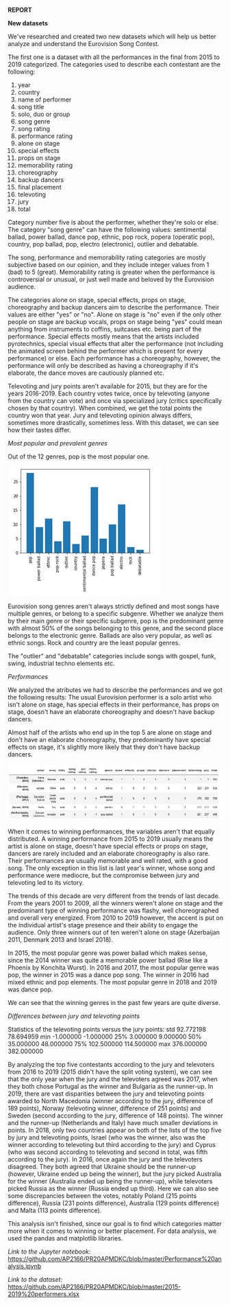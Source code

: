 **REPORT**

**New datasets**

We've researched and created two new datasets which will help us better analyze and understand the Eurovision Song Contest.

The first one is a dataset with all the performances in the final from 2015 to 2019 categorized. The categories used to describe
each contestant are the following:

1. year<br>
2. country<br>
3. name of performer<br>
4. song title<br>
5. solo, duo or group<br>
6. song genre<br>
7. song rating<br>
8. performance rating<br>
9. alone on stage<br>
10. special effects<br>
11. props on stage<br>
12. memorability rating<br>
13. choreography<br>
14. backup dancers<br>
15. final placement<br>
16. televoting<br>
17. jury<br>
18. total<br>

Category number five is about the performer, whether they're solo or else.<br>
The category "song genre" can have the following values: 
sentimental ballad, power ballad, dance pop, ethnic, pop rock, 
popera (operatic pop), country, pop ballad, pop, electro (electronic), outlier and debatable.

The song, performance and memorability rating categories are mostly subjective based on our opinion, 
and they include integer values from 1 (bad) to 5 (great). Memorability rating is greater when the performance is 
controversial or unusual, or just well made and beloved by the Eurovision audience.

The categories alone on stage, special effects, props on stage, choreography and backup dancers aim to describe the performance. 
Their values are either "yes" or "no". Alone on stage is "no" even if the only other people on stage are backup vocals, 
props on stage being "yes" could mean anything from instruments to coffins, suitcases etc. being part of the performance. 
Special effects mostly means that the artists included pyrotechnics, special visual effects that alter the performance 
(not including the animated screen behind the performer which is present for every performance) or else. 
Each performance has a choreography, however, the performance will only be described as having a choreography if it's elaborate, 
the dance moves are cautiously planned etc. 

Televoting and jury points aren't available for 2015, but they are for the years 2016-2019. 
Each country votes twice, once by televoting (anyone from the country can vote) and once via specialized jury 
(critics specifically chosen by that country). When combined, we get the total points the country won that year. 
Jury and televoting opinion always differs, sometimes more drastically, sometimes less. 
With this dataset, we can see how their tastes differ. 

*Most popular and prevalent genres*

Out of the 12 genres, pop is the most popular one.

![Genres histogram](https://github.com/AP2166/PR20APMDKC/blob/master/genres.jpg)

Eurovision song genres aren't always strictly defined and most songs have multiple genres, or belong to a specific subgenre.
Whether we analyze them by their main genre or their specific subgenre, pop is the predominant genre 
with almost 50% of the songs belonging to this genre, and the second place belongs to the electronic genre. 
Ballads are also very popular, as well as ethnic songs. Rock and country are the least popular genres.

The "outlier" and "debatable" categories include songs with gospel, funk, swing, industrial techno elements etc.

*Performances*

We analyzed the atributes we had to describe the performances and we got the following results:
The usual Eurovision performer is a solo artist who isn't alone on stage, has special effects in their performance, 
has props on stage, doesn't have an elaborate choreography and doesn't have backup dancers.

Almost half of the artists who end up in the top 5 are alone on stage and don't have an elaborate choreography, 
they predominantly have special effects on stage, it's slightly more likely that they don't have backup dancers.

![Winners](https://github.com/AP2166/PR20APMDKC/blob/master/winners.jpg)

When it comes to winning performances, the variables aren't that equally distributed.
A winning performance from 2015 to 2019 usually means the artist is alone on stage, doesn't have special effects or props 
on stage, dancers are rarely included and an elaborate choreography is also rare. 
Their performances are usually memorable and well rated, with a good song. The only exception in this list is 
last year's winner, whose song and performance were mediocre, but the compromise between jury and televoting led to its victory.

The trends of this decade are very different from the trends of last decade. From the years 2001 to 2009, 
all the winners weren't alone on stage and the predominant type of winning performance was flashy, well choreographed 
and overall very energized.
From 2010 to 2019 however, the accent is put on the individual artist's stage presence and their ability to engage the audience. 
Only three winners out of ten weren't alone on stage (Azerbaijan 2011, Denmark 2013 and Israel 2018).

In 2015, the most popular genre was power ballad which makes sense, since the 2014 winner was quite a memorable power ballad 
(Rise like a Phoenix by Konchita Wurst).
In 2016 and 2017, the most popular genre was pop, the winner in 2015 was a dance pop song. 
The winner in 2016 had mixed ethnic and pop elements.
The most popular genre in 2018 and 2019 was dance pop.

We can see that the winning genres in the past few years are quite diverse.

*Differences between jury and televoting points*

Statistics of the televoting points versus the jury points:
std               92.772198                     78.694959
min               -1.000000                     -1.000000
25%                3.000000                      9.000000
50%               35.000000                     48.000000
75%              102.500000                    114.500000
max              376.000000                    382.000000

By analyzing the top five contestants according to the jury and televoters from 2016 to 2019 (2015 didn't have the split voting
system), we can see that the only year when the jury and the televoters agreed was 2017, when they both chose Portugal as the
winner and Bulgaria as the runner-up.
In 2019, there are vast disparities between the jury and televoting points awarded to North Macedonia (winner according 
to the jury, difference of 189 points), Norway (televoting winner, difference of 251 points) and Sweden (second according 
to the jury, difference of 148 points).
The winner and the runner-up (Netherlands and Italy) have much smaller deviations in points. 
In 2018, only two countries appear on both of the lists of the top five by jury and televoting points, 
Israel (who was the winner, also was the winner according to televoting but third according to the jury) and 
Cyprus (who was second according to televoting and second in total, was fifth according to the jury).
In 2016, once again the jury and the televoters disagreed. They both agreed that Ukraine should be the runner-up 
(however, Ukraine ended up being the winner), but the jury picked Australia for the winner (Australia ended up being 
the runner-up), while televoters picked Russia as the winner (Russia ended up third).
Here we can also see some discrepancies between the votes, notably Poland (215 points difference), 
Russia (231 points difference), Australia (129 points difference) and Malta (113 points difference).

This analysis isn't finished, since our goal is to find which categories matter more when it comes to winning or better placement.
For data analysis, we used the pandas and matplotlib libraries.

*Link to the Jupyter notebook:*
https://github.com/AP2166/PR20APMDKC/blob/master/Performance%20analysis.ipynb

*Link to the dataset:*
https://github.com/AP2166/PR20APMDKC/blob/master/2015-2019%20performers.xlsx

